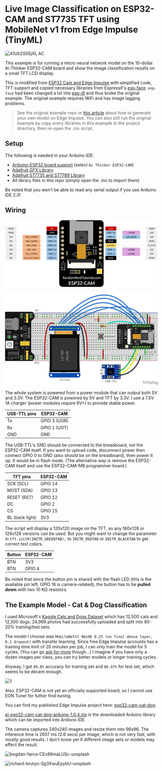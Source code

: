 # Live Image Classification on ESP32-CAM and ST7735 TFT using MobileNet v1 from Edge Impulse (TinyML)

![41Ub2S0SjXL _AC_](https://user-images.githubusercontent.com/44191076/153631624-e13576b3-b440-4cd0-8a42-fd29cbe25a2d.jpg)

This example is for running a micro neural network model on the 10-dollar Ai-Thinker ESP32-CAM board and show the image classification results on a small TFT LCD display.

This is modified from [ESP32 Cam and Edge Impulse](https://github.com/edgeimpulse/example-esp32-cam) with simplified code, TFT support and copied necessary libraries from Espressif's [esp-face](https://github.com/Yuri-R-Studio/esp-face). ```esp-face``` had been changed a lot into [esp-dl](https://github.com/espressif/esp-dl) and thus broke the original example. The original example requires WiFi and has image lagging problems.

> See the original example repo or [this article](https://www.survivingwithandroid.com/tinyml-esp32-cam-edge-image-classification-with-edge-impulse/) about how to generate your own model on Edge Impulse. You can also still run the original example by copy every libraries in this example to the project directory, then re-open the .ino script.

## Setup

The following is needed in your Arduino IDE:

* [Arduino-ESP32 board support](https://raw.githubusercontent.com/espressif/arduino-esp32/gh-pages/package_esp32_index.json) (select ```Ai Thinker ESP32-CAM```)
* [Adafruit GFX Library](https://github.com/adafruit/Adafruit-GFX-Library)
* [Adafruit ST7735 and ST7789 Library](https://github.com/adafruit/Adafruit-ST7735-Library)
* All library files in this repo (simply open the .ino to import them)

Be noted that you won't be able to read any serial output if you use Arduino IDE 2.0!

## Wiring

![pinout](https://github.com/alankrantas/edge-impulse-esp32-cam-image-classification/raw/main/ESP32-CAM-pinout-new.png)

![wiring](https://github.com/alankrantas/edge-impulse-esp32-cam-image-classification/raw/main/esp32-cam-edge-impulse.png)

The whole system is powered from a power module that can output both 5V and 3.3V. The ESP32-CAM is powered by 5V and TFT by 3.3V. I use a 7.5V 1A charger (power modules require 6V+) to provide stable power.

| USB-TTL pins | ESP32-CAM |
| --- | --- |
| Tx | GPIO 3 (UOR) |
| Rx | GPIO 1 (UOT) |
| GND | GND |

The USB-TTL's GND should be connected to the breadboard, not the ESP32-CAM itself. If you want to upload code, disconnect power then connect GPIO 0 to GND (also should be on the breadboard), then power it up. It would be in flash mode. (The alternative way is remove the ESP32-CAM itself and use the ESP32-CAM-MB programmer board.)

| TFT pins | ESP32-CAM |
| --- | --- |
| SCK (SCL) | GPIO 14 |
| MOST (SDA) | GPIO 13 |
| RESET (RST) | GPIO 12 |
| DC | GPIO 2 |
| CS | GPIO 15 |
| BL (back light) | 3V3 |

The script will display a 120x120 image on the TFT, so any 160x128 or 128x128 versions can be used. But you might want to change the parameter in ```tft.initR(INITR_GREENTAB);``` to ```INITR_REDTAB``` or ```INITR_BLACKTAB``` to get correct text colors.

| Button | ESP32-CAM |
| --- | --- |
| BTN | 3V3 |
| BTN | GPIO 4 |

Be noted that since the button pin is shared with the flash LED (this is the available pin left; GPIO 16 is camera-related), the button has to be **pulled down** with two 10 KΩ resistors.

## The Example Model - Cat & Dog Classification

I used Microsoft's [Kaggle Cats and Dogs Dataset](https://www.microsoft.com/en-us/download/details.aspx?id=54765) which has 12,500 cats and 12,500 dogs. 24,969 photos had successfully uploaded and split into 80-20% training/test sets.

The model I choose was ```MobileNetV1 96x96 0.25 (no final dense layer, 0.1 dropout)``` with transfer learning. Since free Edge Impulse accounts has a training time limit of 20 minutes per job, I can only train the model for 5 cycles. (You can go [ask for more](https://forum.edgeimpulse.com/t/err-deadlineexceeded-ways-to-fix-this/2354/2) though...) I imagine if you have only a dozen images per class, you can try better models or longer training cycles.

Anyway, I got ```89.8%``` accuracy for training set and ```86.97%``` for test set, which seems to be decent enough.

![1](https://user-images.githubusercontent.com/44191076/153631673-96b90c0b-5745-43b9-9e5f-9a426d8bfe61.png)

Also, ESP32-CAM is not yet an officially supported board, so I cannot use EON Tuner for futher find-tuning.

You can find my published Edge Impulse project here: [esp32-cam-cat-dog](https://studio.edgeimpulse.com/public/76904/latest).

[ei-esp32-cam-cat-dog-arduino-1.0.4.zip](https://github.com/alankrantas/edge-impulse-esp32-cam-image-classification/blob/main/ei-esp32-cam-cat-dog-arduino-1.0.4.zip) is the downloaded Arduino library which can be imported into Ardiono IDE.

The camera captures 240x240 images and resize them into 96x96. The inference time is 2607 ms (2.6 secs) per image, which is not very fast,  with mostly good results. I don't know yet if different image sets or models may effect the result.

![bogdan-farca-CEx86maLUSc-unsplash](https://user-images.githubusercontent.com/44191076/153636524-9b2edab9-7c50-4aa1-9d6e-74477d67011f.jpg)

![richard-brutyo-Sg3XwuEpybU-unsplash](https://user-images.githubusercontent.com/44191076/153636561-16f7fb47-dcfc-4988-8772-85dcc5acfdac.jpg)

